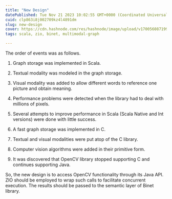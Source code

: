 ```yaml
---
title: "New Design"
datePublished: Tue Nov 21 2023 10:02:55 GMT+0000 (Coordinated Universal Time)
cuid: clp863i8j002709kz4l4891dm
slug: new-design
cover: https://cdn.hashnode.com/res/hashnode/image/upload/v1700560871995/38bb7a60-19b4-48cc-9582-0984259d68c3.jpeg
tags: scala, zio, binet, multimodal-graph

---
```


The order of events was as follows.

1. Graph storage was implemented in Scala.
    
2. Textual modality was modeled in the graph storage.
    
3. Visual modality was added to allow different words to reference one picture and obtain meaning.
    
4. Performance problems were detected when the library had to deal with millions of pixels.
    
5. Several attempts to improve performance in Scala (Scala Native and Int versions) were done with little success.
    
6. A fast graph storage was implemented in C.
    
7. Textual and visual modalities were put atop of the C library.
    
8. Computer vision algorithms were added in their primitive form.
    
9. It was discovered that OpenCV library stopped supporting C and continues supporting Java.
    

So, the new design is to access OpenCV functionality through its Java API. ZIO should be employed to wrap such calls to facilitate concurrent execution. The results should be passed to the semantic layer of Binet library.